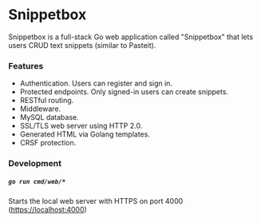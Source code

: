 # Snippetbox

Snippetbox is a full-stack Go web application called "Snippetbox" that lets users CRUD text snippets (similar to Pasteit).

### Features

- Authentication. Users can register and sign in.
- Protected endpoints. Only signed-in users can create snippets.
- RESTful routing.
- Middleware.
- MySQL database.
- SSL/TLS web server using HTTP 2.0.
- Generated HTML via Golang templates.
- CRSF protection.

### Development

##### `go run cmd/web/*`

Starts the local web server with HTTPS on port 4000 ([https://localhost:4000](https://localhost:4000))